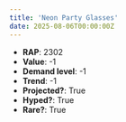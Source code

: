 ```yaml
---
title: 'Neon Party Glasses'
date: 2025-08-06T00:00:00Z
---
```

- **RAP**: 2302
- **Value**: -1
- **Demand level**: -1
- **Trend**: -1
- **Projected?**: True
- **Hyped?**: True
- **Rare?**: True
